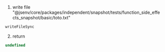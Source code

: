 1. write file "@jsenv/core/packages/independent/snapshot/tests/function_side_effects_snapshot/basic/toto.txt"
```txt
writeFileSync
```

2. return
```js
undefined
```